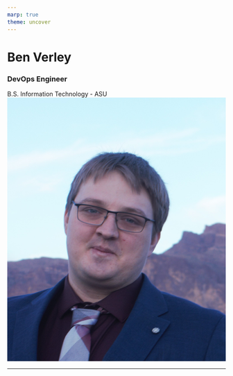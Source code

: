 ```yaml
---
marp: true
theme: uncover
---
```

<style>
    :root{
     --color-background: lightgrey;
     font-family: Garamond
    }
</style>

# Ben Verley
### DevOps Engineer
B.S. Information Technology - ASU
![bg right](https://raw.githubusercontent.com/CC-Digital-Innovation/Project-NEWTON/main/Project%20Presentation/Photos/Ben.jpg?token=GHSAT0AAAAAABUBP6YED45JZO4JFYSTNWE4YTQG5SQ)

---
